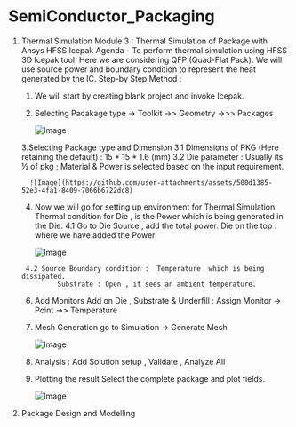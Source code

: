 # SemiConductor_Packaging
  1. Thermal Simulation
    Module 3 : Thermal Simulation of Package with Ansys HFSS Icepak
      Agenda -
        To perform thermal simulation using HFSS 3D Icepak tool.
        Here we are considering QFP (Quad-Flat Pack). We will use source power and boundary condition to represent 
        the heat generated by the IC.
      Step-by Step Method :
        1. We will start by creating blank project and invoke Icepak.
        2. Selecting Pacakage type -> Toolkit ->> Geometry ->>> Packages
           
           ![Image](https://github.com/user-attachments/assets/a233f63c-0f83-48c3-a335-798b736a82e9)
           
        3.Selecting Package type and Dimension 
          3.1 Dimensions of PKG (Here retaining the default) : 15 * 15 * 1.6 (mm)
          3.2 Die parameter : Usually its ½ of pkg ; Material & Power is selected based on the input requirement.
     
           ![Image](https://github.com/user-attachments/assets/500d1385-52e3-4fa1-8409-7066b6722dc8)


        4. Now we will go for setting up environment for Thermal Simulation
            Thermal condition for Die , is the Power which is being generated in the Die.
          4.1 Go to Die Source , add the total power. 
              Die on the top : where we have added the Power
           
           ![Image](https://github.com/user-attachments/assets/adb6a1bd-2583-4e1f-b100-183b29baca4e)

          4.2 Source Boundary condition :  Temperature  which is being dissipated.
    		      Substrate : Open , it sees an ambient temperature.
        6. Add Monitors 
            Add on Die , Substrate & Underfill :  Assign Monitor -> Point ->> Temperature
        7. Mesh Generation
            go to Simulation -> Generate Mesh
           
           ![Image](https://github.com/user-attachments/assets/c6b80106-382d-470c-ab80-08273c9318f9)


        9. Analysis : Add Solution setup , Validate , Analyze All
        10. Plotting the result
           Select the complete package and plot fields.

            ![Image](https://github.com/user-attachments/assets/41fece33-bcf8-4917-a9f6-42303cf6dc99)

           
  3. Package Design and Modelling 
